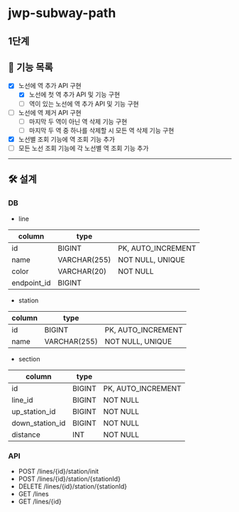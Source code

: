 # jwp-subway-path

## 1단계

## 🎯 기능 목록

- [x]  노선에 역 추가 API 구현
    - [x]  노선에 첫 역 추가 API 및 기능 구현
    - [ ]  역이 있는 노선에 역 추가 API 및 기능 구현
- [ ]  노선에 역 제거 API 구현
    - [ ]  마지막 두 역이 아닌 역 삭제 기능 구현
    - [ ]  마지막 두 역 중 하나를 삭제할 시 모든 역 삭제 기능 구현
- [x]  노선별 조회 기능에 역 조회 기능 추가
- [ ]  모든 노선 조회 기능에 각 노선별 역 조회 기능 추가

---

## 🛠 설계

### DB

- line

| column      | type         |                    |
|-------------|--------------|--------------------|
| id          | BIGINT       | PK, AUTO_INCREMENT |
| name        | VARCHAR(255) | NOT NULL, UNIQUE   |
| color       | VARCHAR(20)  | NOT NULL           |
| endpoint_id | BIGINT       |                    |

- station

| column | type         |                    |
|--------|--------------|--------------------|
| id     | BIGINT       | PK, AUTO_INCREMENT |
| name   | VARCHAR(255) | NOT NULL, UNIQUE   |

- section

| column          | type   |                    |
|-----------------|--------|--------------------|
| id              | BIGINT | PK, AUTO_INCREMENT |
| line_id         | BIGINT | NOT NULL           |
| up_station_id   | BIGINT | NOT NULL           |
| down_station_id | BIGINT | NOT NULL           |
| distance        | INT    | NOT NULL           |

### API

- POST /lines/{id}/station/init
- POST /lines/{id}/station/{stationId}
- DELETE /lines/{id}/station/{stationId}
- GET /lines
- GET /lines/{id}
  ️

